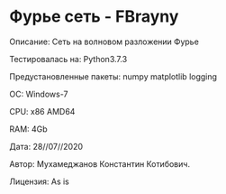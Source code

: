 
Фурье сеть - FBrayny
====================

Описание: Сеть на волновом разложении Фурье

Тестировалась на: Python3.7.3

Предустановленные пакеты: numpy matplotlib logging

ОС: Windows-7

CPU: x86 AMD64

RAM: 4Gb

Дата: 28//07//2020

Автор: Мухамеджанов Константин Котибович.

Лицензия: As is


